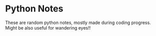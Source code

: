 # Python Notes 

These are random python notes, mostly made during coding progress. Might be also useful for wandering eyes!!
